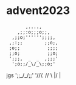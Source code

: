 # advent2023
           ,....,
        ,;;:o;;;o;;,
      ,;;o;'''''';;;;,
     ,;:;;        ;;o;,
     ;o;;          ;;;;
     ;;o;          ;;o;
     ';;;,  _  _  ,;;;'
      ';o;;/_\/_\;;o;'
  jgs   ';;\_\/_/;;'
           '//\\'
           //  \\
          |/    \|
